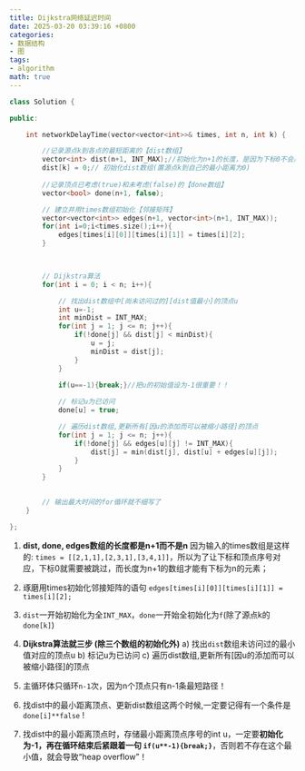 ```yaml
---
title: Dijkstra网络延迟时间
date: 2025-03-20 03:39:16 +0800
categories:
- 数据结构
- 图
tags:
- algorithm
math: true
---
```


```cpp
class Solution {

public:

    int networkDelayTime(vector<vector<int>>& times, int n, int k) {

		//记录源点k到各点的最短距离的【dist数组】
		vector<int> dist(n+1, INT_MAX);//初始化为n+1的长度，是因为下标0不会用到
        dist[k] = 0;// 初始化dist数组(置源点k到自己的最小距离为0)
        
        //记录顶点已考虑(true)和未考虑(false)的【done数组】
        vector<bool> done(n+1, false);

        // 建立并用times数组初始化【邻接矩阵】
        vector<vector<int>> edges(n+1, vector<int>(n+1, INT_MAX));
        for(int i=0;i<times.size();i++){
            edges[times[i][0]][times[i][1]] = times[i][2];
        }

        

        // Dijkstra算法
        for(int i = 0; i < n; i++){

            // 找出dist数组中[尚未访问过的][dist值最小]的顶点u
            int u=-1;
            int minDist = INT_MAX;
            for(int j = 1; j <= n; j++){
                if(!done[j] && dist[j] < minDist){
                    u = j;
                    minDist = dist[j];
                }
            }
            
            if(u==-1){break;}//把u的初始值设为-1很重要！！

            // 标记u为已访问
            done[u] = true;

            // 遍历dist数组,更新所有[因u的添加而可以被缩小路径]的顶点
            for(int j = 1; j <= n; j++){
                if(!done[j] && edges[u][j] != INT_MAX){
                    dist[j] = min(dist[j], dist[u] + edges[u][j]);
                }
            }
        }
        

        // 输出最大时间的for循环就不细写了
    }

};
```

1. ****dist, done, edges数组的长度都是n+1而不是n****
	因为输入的times数组是这样的: `times = [[2,1,1],[2,3,1],[3,4,1]]`，所以为了让下标和顶点序号对应，下标0就需要被跳过，而长度为n+1的数组才能有下标为n的元素；

2. 琢磨用times初始化邻接矩阵的语句
	`edges[times[i][0]][times[i][1]] = times[i][2];`

3. `dist`一开始初始化为全`INT_MAX`，`done`一开始全初始化为`f`(除了源点k的`done[k]`)
	
4. **Dijkstra算法就三步 (除三个数组的初始化外)**
	a) 找出`dist`数组未访问过的最小值对应的顶点u
	b) 标记u为已访问
	c) 遍历dist数组,更新所有\[因u的添加而可以被缩小路径]的顶点

5. 主循环体只循环`n-1`次，因为n个顶点只有n-1条最短路径！
	
6. 找dist中的最小距离顶点、更新dist数组这两个时候,一定要记得有一个条件是`done[i]**false` !
	
7. 找dist中的最小距离顶点时，存储最小距离顶点序号的int u，一定要**初始化为-1，再在循环结束后紧跟着一句 `if(u**-1){break;}`**，否则若不存在这个最小值，就会导致“heap overflow”！
